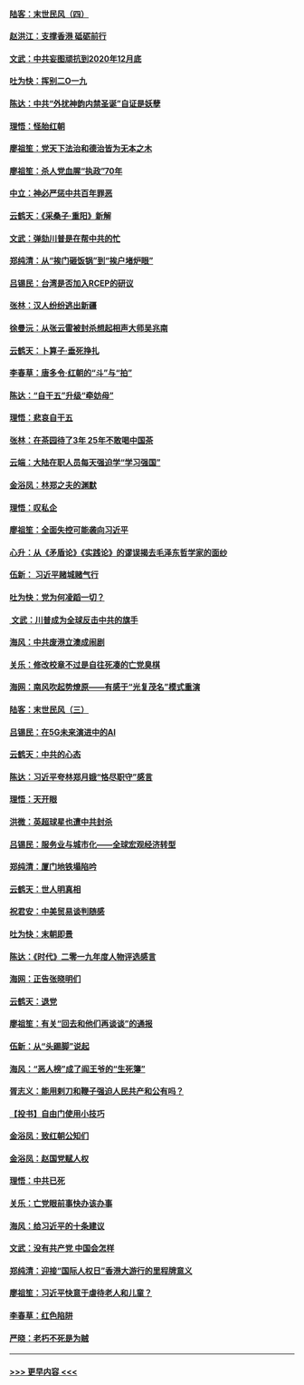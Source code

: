 #### [陆客：末世民风（四）](../pages/nsc993/n11749203.md?t=12280701) 
#### [赵洪江：支撑香港 砥砺前行](../pages/nsc993/n11748482.md?t=12280701) 
#### [文武：中共妄图顽抗到2020年12月底](../pages/nsc993/n11748446.md?t=12280701) 
#### [吐为快：挥别二O一九](../pages/nsc993/n11748411.md?t=12280701) 
#### [陈达：中共“外扰神韵内禁圣诞”自证是妖孽](../pages/nsc993/n11748226.md?t=12280701) 
#### [理悟：怪胎红朝](../pages/nsc993/n11748206.md?t=12280701) 
#### [廖祖笙：党天下法治和德治皆为无本之木](../pages/nsc993/n11748135.md?t=12280701) 
#### [廖祖笙：杀人党血腥“执政”70年](../pages/nsc993/n11745144.md?t=12280701) 
#### [中立：神必严惩中共百年罪恶](../pages/nsc993/n11744970.md?t=12280701) 
#### [云鹤天：《采桑子‧重阳》新解](../pages/nsc993/n11744948.md?t=12280701) 
#### [文武：弹劾川普是在帮中共的忙](../pages/nsc993/n11744758.md?t=12280701) 
#### [郑纯清：从“挨门砸饭锅”到“挨户堵炉眼”](../pages/nsc993/n11744745.md?t=12280701) 
#### [吕锡民：台湾是否加入RCEP的研议](../pages/nsc993/n11744701.md?t=12280701) 
#### [张林：汉人纷纷逃出新疆](../pages/nsc993/n11743530.md?t=12280701) 
#### [徐曼沅：从张云雷被封杀想起相声大师吴兆南](../pages/nsc993/n11741816.md?t=12280701) 
#### [云鹤天：卜算子‧垂死挣扎](../pages/nsc993/n11739956.md?t=12280701) 
#### [李春草：唐多令‧红朝的“斗”与“拍”](../pages/nsc993/n11739830.md?t=12280701) 
#### [陈达：“自干五”升级“牵妨母”](../pages/nsc993/n11739724.md?t=12280701) 
#### [理悟：悲哀自干五](../pages/nsc993/n11739547.md?t=12280701) 
#### [张林：在茶园待了3年 25年不敢喝中国茶](../pages/nsc993/n11739240.md?t=12280701) 
#### [云端：大陆在职人员每天强迫学“学习强国”](../pages/nsc993/n11738735.md?t=12280701) 
#### [金浴凤：林郑之夫的渊默](../pages/nsc993/n11737735.md?t=12280701) 
#### [理悟：叹私企](../pages/nsc993/n11737715.md?t=12280701) 
#### [廖祖笙：全面失控可能袭向习近平](../pages/nsc993/n11737704.md?t=12280701) 
#### [心升：从《矛盾论》《实践论》的谬误揭去毛泽东哲学家的面纱](../pages/nsc993/n11736962.md?t=12280701) 
#### [伍新： 习近平赌城赌气行](../pages/nsc993/n11736929.md?t=12280701) 
#### [吐为快：党为何凌蹈一切？](../pages/nsc993/n11736915.md?t=12280701) 
#### [ 文武：川普成为全球反击中共的旗手](../pages/nsc993/n11736882.md?t=12280701) 
#### [海风：中共废港立澳成闹剧](../pages/nsc993/n11735857.md?t=12280701) 
#### [关乐：修改校章不过是自往死凑的亡党臭棋](../pages/nsc993/n11735097.md?t=12280701) 
#### [海网：南风吹起势燎原——有感于“光复茂名”模式重演](../pages/nsc993/n11732308.md?t=12280701) 
#### [陆客：末世民风（三）](../pages/nsc993/n11732211.md?t=12280701) 
#### [吕锡民：在5G未来演进中的AI](../pages/nsc993/n11730010.md?t=12280701) 
#### [云鹤天：中共的心态](../pages/nsc993/n11729906.md?t=12280701) 
#### [陈达：习近平夸林郑月娥“恪尽职守”感言](../pages/nsc993/n11729881.md?t=12280701) 
#### [理悟：天开眼](../pages/nsc993/n11729699.md?t=12280701) 
#### [洪微：英超球星也遭中共封杀](../pages/nsc993/n11727243.md?t=12280701) 
#### [吕锡民：服务业与城市化——全球宏观经济转型](../pages/nsc993/n11725845.md?t=12280701) 
#### [郑纯清：厦门地铁塌陷吟](../pages/nsc993/n11725813.md?t=12280701) 
#### [云鹤天：世人明真相](../pages/nsc993/n11725621.md?t=12280701) 
#### [祝君安：中美贸易谈判随感](../pages/nsc993/n11725609.md?t=12280701) 
#### [吐为快：末朝即景](../pages/nsc993/n11723365.md?t=12280701) 
#### [陈达：《时代》二零一九年度人物评选感言](../pages/nsc993/n11723337.md?t=12280701) 
#### [海网：正告张晓明们](../pages/nsc993/n11723228.md?t=12280701) 
#### [云鹤天：退党](../pages/nsc993/n11723056.md?t=12280701) 
#### [廖祖笙：有关“回去和他们再谈谈”的通报](../pages/nsc993/n11722442.md?t=12280701) 
#### [伍新：从“头踢脚”说起](../pages/nsc993/n11722429.md?t=12280701) 
#### [海风：“恶人榜”成了阎王爷的“生死簿”](../pages/nsc993/n11722272.md?t=12280701) 
#### [胥志义：能用剌刀和鞭子强迫人民共产和公有吗？](../pages/nsc993/n11720569.md?t=12280701) 
#### [【投书】自由门使用小技巧](../pages/nsc993/n11720180.md?t=12280701) 
#### [金浴凤：致红朝公知们](../pages/nsc993/n11720563.md?t=12280701) 
#### [金浴凤：赵国党赋人权](../pages/nsc993/n11720533.md?t=12280701) 
#### [理悟：中共已死](../pages/nsc993/n11720233.md?t=12280701) 
#### [关乐：亡党眼前事快办该办事](../pages/nsc993/n11719160.md?t=12280701) 
#### [海风：给习近平的十条建议](../pages/nsc993/n11717616.md?t=12280701) 
#### [文武：没有共产党 中国会怎样](../pages/nsc993/n11717584.md?t=12280701) 
#### [郑纯清：迎接“国际人权日”香港大游行的里程牌意义](../pages/nsc993/n11717417.md?t=12280701) 
#### [廖祖笙：习近平快意于虐待老人和儿童？](../pages/nsc993/n11715313.md?t=12280701) 
#### [李春草：红色陷阱](../pages/nsc993/n11715029.md?t=12280701) 
#### [严晓：老朽不死是为贼](../pages/nsc993/n11712910.md?t=12280701) 

----
#### [ >>> 更早内容 <<< ](../indexes/nsc993-earlier.md)
